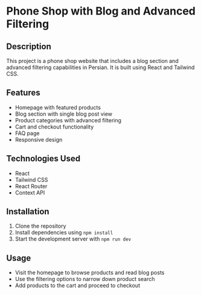 # Phone Shop with Blog and Advanced Filtering

## Description

This project is a phone shop website that includes a blog section and advanced filtering capabilities in Persian. It is built using React and Tailwind CSS.

## Features

- Homepage with featured products
- Blog section with single blog post view
- Product categories with advanced filtering
- Cart and checkout functionality
- FAQ page
- Responsive design

## Technologies Used

- React
- Tailwind CSS
- React Router
- Context API

## Installation

1. Clone the repository
2. Install dependencies using `npm install`
3. Start the development server with `npm run dev`

## Usage

- Visit the homepage to browse products and read blog posts
- Use the filtering options to narrow down product search
- Add products to the cart and proceed to checkout
